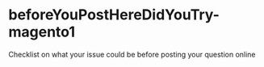 # beforeYouPostHereDidYouTry-magento1
Checklist on what your issue could be before posting your question online
